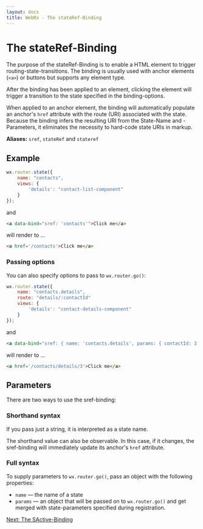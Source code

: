 ```yaml
---
layout: docs
title: WebRx - The stateRef-Binding
---
```

# The stateRef-Binding

The purpose of the stateRef-Binding is to enable a HTML element to trigger routing-state-transitions.
The binding is usually used with anchor elements (<code>&lt;a&gt;</code>) or buttons but supports any element type.

After the binding has been applied to an element, clicking the element will trigger a transition to the state specified in the binding-options.

When applied to an anchor element, the binding will automatically populate an anchor's <code>href</code> attribute with the route (URI) associated with the state.
Because the binding infers the resulting URI from the State-Name and -Parameters, it eliminates the necessity to hard-code
state URIs in markup.

**Aliases:** <code>sref</code>, <code>stateRef</code> and <code>stateref</code>

## Example

```javascript
wx.router.state({
    name: "contacts",
    views: {
        'details': "contact-list-component"
    }
});
```

and 

```html
<a data-bind="sref: 'contacts'">Click me</a>
```

will render to ...

```html
<a href='/contacts'>Click me</a>
```

### Passing options

You can also specify options to pass to <code>wx.router.go()</code>:

```javascript
wx.router.state({
    name: "contacts.details",
	route: "details/:contactId"
    views: {
        'details': "contact-details-component"
    }
});
```

and 

```html
<a data-bind="sref: { name: 'contacts.details', params: { contactId: 3 } }">Click me</a>
```

will render to ...

```html
<a href='/contacts/details/3'>Click me</a>
```
 
## Parameters

There are two ways to use the sref-binding:

### Shorthand syntax

If you pass just a string, it is interpreted as a state name.

The shorthand value can also be observable. In this case, if it changes, the sref-binding will immediately update its anchor's <code>href</code> attribute.

### Full syntax

To supply parameters to <code>wx.router.go()</code>, pass an object with the following properties:

- <code>name</code> — the name of a state
- <code>params</code> — an object that will be passed on to <code>wx.router.go()</code> and get merged with state-parameters specified during registration.

<a class="next-topic" href="/docs/sactive-binding.html">Next: The SActive-Binding</a>
